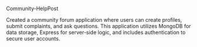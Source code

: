 
Community-HelpPost

Created a community forum application where users can create profiles, submit complaints, and ask questions. This application utilizes MongoDB for data storage, Express for server-side logic, and includes authentication to secure user accounts.
